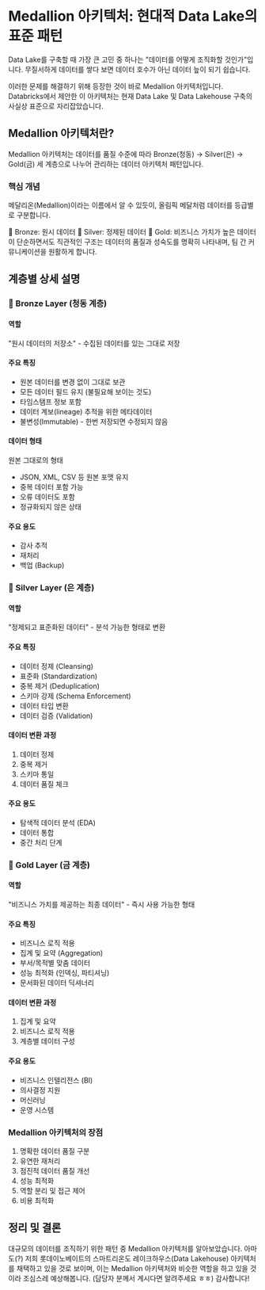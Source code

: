 # Medallion 아키텍처: 현대적 Data Lake의 표준 패턴

Data Lake를 구축할 때 가장 큰 고민 중 하나는 "데이터를 어떻게 조직화할 것인가"입니다. 무질서하게 데이터를 쌓다 보면 데이터 호수가 아닌 데이터 늪이 되기 쉽습니다.

이러한 문제를 해결하기 위해 등장한 것이 바로 Medallion 아키텍처입니다. Databricks에서 제안한 이 아키텍처는 현재 Data Lake 및 Data Lakehouse 구축의 사실상 표준으로 자리잡았습니다.

## Medallion 아키텍처란?
Medallion 아키텍처는 데이터를 품질 수준에 따라 Bronze(청동) → Silver(은) → Gold(금) 세 계층으로 나누어 관리하는 데이터 아키텍처 패턴입니다.

### 핵심 개념
메달리온(Medallion)이라는 이름에서 알 수 있듯이, 올림픽 메달처럼 데이터를 등급별로 구분합니다.

🥉 Bronze: 원시 데이터
🥈 Silver: 정제된 데이터
🥇 Gold: 비즈니스 가치가 높은 데이터
이 단순하면서도 직관적인 구조는 데이터의 품질과 성숙도를 명확히 나타내며, 팀 간 커뮤니케이션을 원활하게 합니다.

## 계층별 상세 설명
### 🥉 Bronze Layer (청동 계층)
#### 역할
"원시 데이터의 저장소" - 수집된 데이터를 있는 그대로 저장

#### 주요 특징
- 원본 데이터를 변경 없이 그대로 보관
- 모든 데이터 필드 유지 (불필요해 보이는 것도)
- 타임스탬프 정보 포함
- 데이터 계보(lineage) 추적을 위한 메타데이터
- 불변성(Immutable) - 한번 저장되면 수정되지 않음

#### 데이터 형태
원본 그대로의 형태
- JSON, XML, CSV 등 원본 포맷 유지
- 중복 데이터 포함 가능
- 오류 데이터도 포함
- 정규화되지 않은 상태

#### 주요 용도
- 감사 추적
- 재처리
- 백업 (Backup)

### 🥈 Silver Layer (은 계층)
#### 역할
"정제되고 표준화된 데이터" - 분석 가능한 형태로 변환

#### 주요 특징
- 데이터 정제 (Cleansing)
- 표준화 (Standardization)
- 중복 제거 (Deduplication)
- 스키마 강제 (Schema Enforcement)
- 데이터 타입 변환
- 데이터 검증 (Validation)

#### 데이터 변환 과정
1. 데이터 정제
2. 중복 제거
3. 스키마 통일
4. 데이터 품질 체크

#### 주요 용도
- 탐색적 데이터 분석 (EDA)
- 데이터 통합
- 중간 처리 단계

### 🥇 Gold Layer (금 계층)
#### 역할
"비즈니스 가치를 제공하는 최종 데이터" - 즉시 사용 가능한 형태

#### 주요 특징
- 비즈니스 로직 적용
- 집계 및 요약 (Aggregation)
- 부서/목적별 맞춤 데이터
- 성능 최적화 (인덱싱, 파티셔닝)
- 문서화된 데이터 딕셔너리

#### 데이터 변환 과정
1. 집계 및 요약
2. 비즈니스 로직 적용
3. 계층별 데이터 구성

#### 주요 용도
- 비즈니스 인텔리전스 (BI)
- 의사결정 지원
- 머신러닝
- 운영 시스템

### Medallion 아키텍처의 장점
1. 명확한 데이터 품질 구분
2. 유연한 재처리
3. 점진적 데이터 품질 개선
4. 성능 최적화
5. 역할 분리 및 접근 제어
6. 비용 최적화

## 정리 및 결론
대규모의 데이터를 조직하기 위한 패턴 중 Medallion 아키텍처를 알아보았습니다. 아마도(?) 저희 롯데이노베이트의 스마트리온도 레이크하우스(Data Lakehouse) 아키텍처를 채택하고 있을 것로 보이며, 이는 Medallion 아키텍처와 비슷한 역할을 하고 있을 것이라 조심스레 예상해봅니다. (담당자 분께서 계시다면 알려주세요 ㅎㅎ) 감사합니다!
